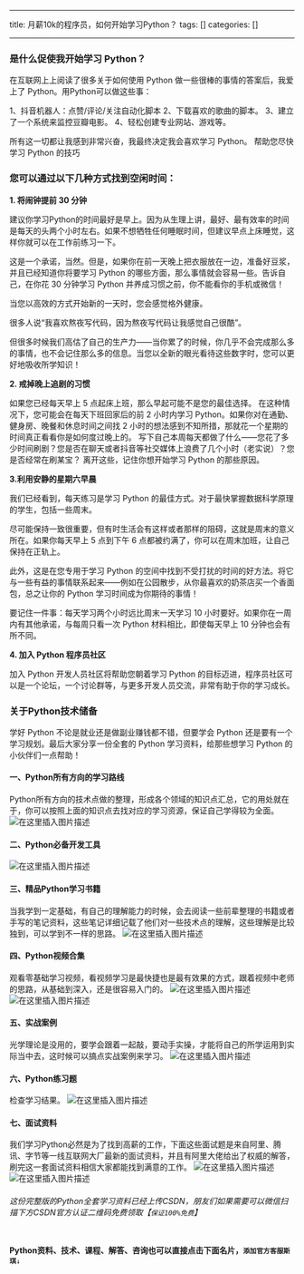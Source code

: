 
--- 
title:  月薪10k的程序员，如何开始学习Python？ 
tags: []
categories: [] 

---
### 是什么促使我开始学习 Python？

在互联网上上阅读了很多关于如何使用 Python 做一些很棒的事情的答案后，我爱上了 Python。用Python可以做这些事：

1、抖音机器人：点赞/评论/关注自动化脚本 2、下载喜欢的歌曲的脚本。 3、建立了一个系统来监控豆瓣电影。 4、轻松创建专业网站、游戏等。

所有这一切都让我感到非常兴奋，我最终决定我会喜欢学习 Python。 帮助您尽快学习 Python 的技巧

### 您可以通过以下几种方式找到空闲时间：

**1. 将闹钟提前 30 分钟**

建议你学习Python的时间最好是早上。因为从生理上讲，最好、最有效率的时间是每天的头两个小时左右。如果不想牺牲任何睡眠时间，但建议早点上床睡觉，这样你就可以在工作前练习一下。

这是一个承诺，当然。但是，如果你在前一天晚上把衣服放在一边，准备好豆浆，并且已经知道你将要学习 Python 的哪些方面，那么事情就会容易一些。告诉自己，在你花 30 分钟学习 Python 并养成习惯之前，你不能看你的手机或微信！

当您以高效的方式开始新的一天时，您会感觉格外健康。

很多人说“我喜欢熬夜写代码，因为熬夜写代码让我感觉自己很酷”。

但很多时候我们高估了自己的生产力——当你累了的时候，你几乎不会完成那么多的事情，也不会记住那么多的信息。当您以全新的眼光看待这些数字时，您可以更好地吸收所学知识！

**2. 戒掉晚上追剧的习惯**

如果您已经每天早上 5 点起床上班，那么早起可能不是您的最佳选择。 在这种情况下，您可能会在每天下班回家后的前 2 小时内学习 Python。如果你对在通勤、健身房、晚餐和休息时间之间找 2 小时的想法感到不知所措，那就花一个星期的时间真正看看你是如何度过晚上的。 写下自己本周每天都做了什么——您花了多少时间刷剧？您是否在聊天或者抖音等社交媒体上浪费了几个小时（老实说）？您是否经常在刷某宝？ 离开这些，记住你想开始学习 Python 的那些原因。

**3.利用安静的星期六早晨**

我们已经看到，每天练习是学习 Python 的最佳方式。对于最快掌握数据科学原理的学生，包括一些周末。

尽可能保持一致很重要，但有时生活会有这样或者那样的阻碍，这就是周末的意义所在。如果你每天早上 5 点到下午 6 点都被约满了，你可以在周末加班，让自己保持在正轨上。

此外，这是在您专用于学习 Python 的空间中找到不受打扰的时间的好方法。将它与一些有益的事情联系起来——例如在公园散步，从你最喜欢的奶茶店买一个香面包，总之让你的 Python 学习时间成为你期待的事情！

要记住一件事：每天学习两个小时远比周末一天学习 10 小时要好。如果你在一周内有其他承诺，与每周只看一次 Python 材料相比，即使每天早上 10 分钟也会有所不同。

**4. 加入 Python 程序员社区**

加入 Python 开发人员社区将帮助您朝着学习 Python 的目标迈进，程序员社区可以是一个论坛，一个讨论群等，与更多开发人员交流，非常有助于你的学习成长。

### 关于Python技术储备

学好 Python 不论是就业还是做副业赚钱都不错，但要学会 Python 还是要有一个学习规划。最后大家分享一份全套的 Python 学习资料，给那些想学习 Python 的小伙伴们一点帮助！

#### 一、Python所有方向的学习路线

Python所有方向的技术点做的整理，形成各个领域的知识点汇总，它的用处就在于，你可以按照上面的知识点去找对应的学习资源，保证自己学得较为全面。<img src="https://img-blog.csdnimg.cn/8a20de9e31f144dfba0e4996caded17d.png" alt="在这里插入图片描述">

#### 二、Python必备开发工具

<img src="https://img-blog.csdnimg.cn/e0452e0b045c4a17b6af25b9b41d1063.png" alt="在这里插入图片描述">

#### 三、精品Python学习书籍

当我学到一定基础，有自己的理解能力的时候，会去阅读一些前辈整理的书籍或者手写的笔记资料，这些笔记详细记载了他们对一些技术点的理解，这些理解是比较独到，可以学到不一样的思路。 <img src="https://img-blog.csdnimg.cn/904cb6a6cf3944f399edd97fed156269.png" alt="在这里插入图片描述">

#### 四、Python视频合集

观看零基础学习视频，看视频学习是最快捷也是最有效果的方式，跟着视频中老师的思路，从基础到深入，还是很容易入门的。 <img src="https://img-blog.csdnimg.cn/17662d7608844f9388bf2e61d8699866.png" alt="在这里插入图片描述"> <img src="https://img-blog.csdnimg.cn/7ac60955ca564260bf08ccee6b89c10b.png" alt="在这里插入图片描述">

#### 五、实战案例

光学理论是没用的，要学会跟着一起敲，要动手实操，才能将自己的所学运用到实际当中去，这时候可以搞点实战案例来学习。 <img src="https://img-blog.csdnimg.cn/89a5fe04ea344a3baa7954caf914217a.png" alt="在这里插入图片描述">

#### 六、Python练习题

检查学习结果。 <img src="https://img-blog.csdnimg.cn/260c5d1f9a4846f59f38b5320917623c.png" alt="在这里插入图片描述">

#### 七、面试资料

我们学习Python必然是为了找到高薪的工作，下面这些面试题是来自阿里、腾讯、字节等一线互联网大厂最新的面试资料，并且有阿里大佬给出了权威的解答，刷完这一套面试资料相信大家都能找到满意的工作。 <img src="https://img-blog.csdnimg.cn/97c454a3e5b4439b8600b50011cc8fe4.png" alt="在这里插入图片描述"> <img src="https://img-blog.csdnimg.cn/111f5462e7df433b981dc2430bb9ad39.png" alt="在这里插入图片描述">

###### 这份完整版的Python全套学习资料已经上传CSDN，朋友们如果需要可以微信扫描下方CSDN官方认证二维码免费领取【`保证100%免费`】

<img src="https://img-blog.csdnimg.cn/1d2a69f2d57e4d1cb444037b17af8607.png" alt="">

>  
 **Python资料、技术、课程、解答、咨询也可以直接点击下面名片，`添加官方客服斯琪`**`↓` 

